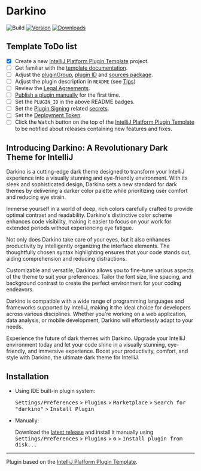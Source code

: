 # Darkino

![Build](https://github.com/Adraheem/darkino/workflows/Build/badge.svg)
[![Version](https://img.shields.io/jetbrains/plugin/v/PLUGIN_ID.svg)](https://plugins.jetbrains.com/plugin/PLUGIN_ID)
[![Downloads](https://img.shields.io/jetbrains/plugin/d/PLUGIN_ID.svg)](https://plugins.jetbrains.com/plugin/PLUGIN_ID)

## Template ToDo list
- [x] Create a new [IntelliJ Platform Plugin Template][template] project.
- [ ] Get familiar with the [template documentation][template].
- [ ] Adjust the [pluginGroup](./gradle.properties), [plugin ID](./src/main/resources/META-INF/plugin.xml) and [sources package](./src/main/kotlin).
- [ ] Adjust the plugin description in `README` (see [Tips][docs:plugin-description])
- [ ] Review the [Legal Agreements](https://plugins.jetbrains.com/docs/marketplace/legal-agreements.html?from=IJPluginTemplate).
- [ ] [Publish a plugin manually](https://plugins.jetbrains.com/docs/intellij/publishing-plugin.html?from=IJPluginTemplate) for the first time.
- [ ] Set the `PLUGIN_ID` in the above README badges.
- [ ] Set the [Plugin Signing](https://plugins.jetbrains.com/docs/intellij/plugin-signing.html?from=IJPluginTemplate) related [secrets](https://github.com/JetBrains/intellij-platform-plugin-template#environment-variables).
- [ ] Set the [Deployment Token](https://plugins.jetbrains.com/docs/marketplace/plugin-upload.html?from=IJPluginTemplate).
- [ ] Click the <kbd>Watch</kbd> button on the top of the [IntelliJ Platform Plugin Template][template] to be notified about releases containing new features and fixes.

<!-- Plugin description -->
## Introducing Darkino: A Revolutionary Dark Theme for IntelliJ

Darkino is a cutting-edge dark theme designed to transform your IntelliJ experience into a visually stunning and eye-friendly environment. With its sleek and sophisticated design, Darkino sets a new standard for dark themes by delivering a darker color palette while prioritizing user comfort and reducing eye strain.

Immerse yourself in a world of deep, rich colors carefully crafted to provide optimal contrast and readability. Darkino's distinctive color scheme enhances code visibility, making it easier to focus on your work for extended periods without experiencing eye fatigue.

Not only does Darkino take care of your eyes, but it also enhances productivity by intelligently organizing the interface elements. The thoughtfully chosen syntax highlighting ensures that your code stands out, aiding comprehension and reducing distractions.

Customizable and versatile, Darkino allows you to fine-tune various aspects of the theme to suit your preferences. Tailor the font size, line spacing, and background contrast to create the perfect environment for your coding endeavors.

Darkino is compatible with a wide range of programming languages and frameworks supported by IntelliJ, making it the ideal choice for developers across various disciplines. Whether you're working on a web application, data analysis, or mobile development, Darkino will effortlessly adapt to your needs.

Experience the future of dark themes with Darkino. Upgrade your IntelliJ environment today and let your code shine in a visually stunning, eye-friendly, and immersive experience. Boost your productivity, comfort, and style with Darkino, the ultimate dark theme for IntelliJ.
<!-- Plugin description end -->

## Installation

- Using IDE built-in plugin system:
  
  <kbd>Settings/Preferences</kbd> > <kbd>Plugins</kbd> > <kbd>Marketplace</kbd> > <kbd>Search for "darkino"</kbd> >
  <kbd>Install Plugin</kbd>
  
- Manually:

  Download the [latest release](https://github.com/Adraheem/darkino/releases/latest) and install it manually using
  <kbd>Settings/Preferences</kbd> > <kbd>Plugins</kbd> > <kbd>⚙️</kbd> > <kbd>Install plugin from disk...</kbd>


---
Plugin based on the [IntelliJ Platform Plugin Template][template].

[template]: https://github.com/JetBrains/intellij-platform-plugin-template
[docs:plugin-description]: https://plugins.jetbrains.com/docs/intellij/plugin-user-experience.html#plugin-description-and-presentation